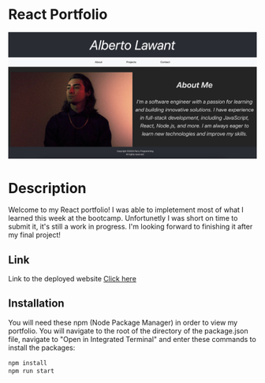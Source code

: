 # React Portfolio

<img src="./src/images/screenshot.png"
     alt="screenshot">

# Description

Welcome to my React portfolio! I was able to impletement most of what I learned this week at the bootcamp. Unfortunetly I was short on time to submit it, it's still a work in progress. I'm looking forward to finishing it after my final project!

## Link

Link to the deployed website [Click here](https://main--parryprogramming.netlify.app/)

## Installation

You will need these npm (Node Package Manager) in order to view my portfolio. You will navigate to the root of the directory of the package.json file, navigate to "Open in Integrated Terminal" and enter these commands to install the packages:

````
npm install
npm run start
````



















